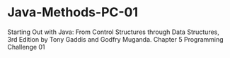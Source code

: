 # Java-Methods-PC-01
Starting Out with Java: From Control Structures through Data Structures, 3rd Edition by Tony Gaddis and Godfry Muganda.  Chapter 5 Programming Challenge 01
